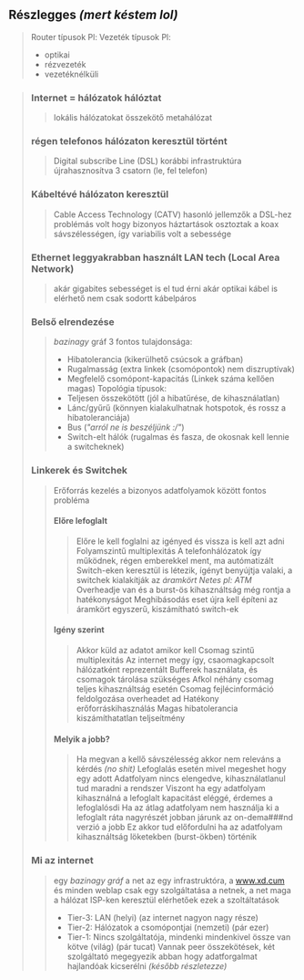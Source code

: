 ## Részlegges *(mert késtem lol)*
>Router típusok Pl:
>Vezeték típusok Pl:
>- optikai
>- rézvezeték
>- vezetéknélküli

>### Internet = hálózatok hálóztat 
>>lokális hálózatokat összekötő metahálózat
>
>### régen telefonos hálózaton keresztül történt
>>Digital subscribe Line (DSL)
>>korábbi infrastruktúra újrahasznosítva
>>3 csatorn (le, fel telefon)
>
>### Kábeltévé hálózaton keresztül
>> Cable Access Technology (CATV)
>> hasonló jellemzők a DSL-hez
>> problémás volt hogy bizonyos háztartások osztoztak a koax sávszélességen, így variabilis volt a sebessége
>
> ### Ethernet leggyakrabban használt LAN tech (Local Area Network)
>>akár gigabites sebességet is el tud érni
>>akár optikai kábel is elérhető nem csak sodortt kábelpáros
>
>### Belső elrendezése
>>*bazinagy* gráf
>>3 fontos tulajdonsága:
>>- Hibatolerancia (kikerülhető csúcsok a gráfban)
>>- Rugalmasság (extra linkek (csomópontok) nem diszruptívak)
>>- Megfelelő csomópont-kapacitás (Linkek száma kellően magas)
>>Topológia típusok:
>>- Teljesen összekötött (jól a hibatűrése, de kihasználatlan)
>>- Lánc/gyűrű (könnyen kialakulhatnak hotspotok, és rossz a hibatoleranciája)
>>- Bus (*"arról ne is beszéljünk :/"*)
>>- Switch-elt hálók (rugalmas és fasza, de okosnak kell lennie a switcheknek)
>
>### Linkerek és Switchek
>> Erőforrás kezelés a bizonyos adatfolyamok között fontos probléma
>> #### Előre lefoglalt
>>> Előre le kell foglalni az igényed és vissza is kell azt adni
>>> Folyamszintű multiplexitás
>>> A telefonhálózatok így működnek, régen emberekkel ment, ma autómatizált
>>> Switch-eken keresztül is létezik, ígényt benyújtja valaki, a switchek kialakítják az *áramkört*
>>> *Netes pl: ATM*
>>> Overheadje van és a burst-ös kihasználtság még rontja a hatékonyságot
>>> Meghibásodás eset újra kell építeni az áramkört
>>> egyszerű, kiszámítható switch-ek
>> 
>> #### Igény szerint
>>> Akkor küld az adatot amikor kell
>>> Csomag szintű multiplexitás
>>> Az internet megy így, csaomagkapcsolt hálózatként reprezentált
>>> Bufferek használata, és csomagok tárolása szükséges
>>> Afkol néhány csomag teljes kihasználtság esetén
>>> Csomag fejlécinformáció feldolgozása overheadet ad
>>> Hatékony erőforráskihasználás
>>> Magas hibatolerancia
>>> kiszámíthatatlan teljseítmény
>>
>>#### Melyik a jobb?
>>> Ha megvan a kellő sávszélesség akkor nem releváns a kérdés *(no shit)*
>>> Lefoglalás esetén mivel megeshet hogy egy adott Adatfolyam nincs elengedve, kihasználatlanul tud maradni a rendszer
>>> Viszont ha egy adatfolyam kihasználná a lefoglalt kapacitást eléggé, érdemes a lefoglalósdi
>>> Ha az átlag adatfolyam nem használja ki a lefoglalt ráta nagyrészét jobban járunk az on-dema###nd verzió a jobb
>>> Ez akkor tud előfordulni ha az adatfolyam kihasználtság löketekben (burst-ökben) történik
>
>### Mi az internet
>> egy *bazinagy gráf*
>> a net az egy infrastruktóra, a www.xd.cum és minden weblap csak egy szolgáltatása a netnek, a net maga a hálózat
>> ISP-ken keresztül elérhetőek ezek a szoltáltatások
>> - Tier-3: LAN (helyi) (az internet nagyon nagy része)
>> - Tier-2: Hálózatok a csomópontjai (nemzeti) (pár ezer)
>> - Tier-1: Nincs szolgáltatója, mindenki mindenkivel össze van kötve (világ) (pár tucat)
>> Vannak peer összekötések, két szolgáltató megegyezik abban hogy adatforgalmat hajlandóak kicserélni *(később részletezze)*
